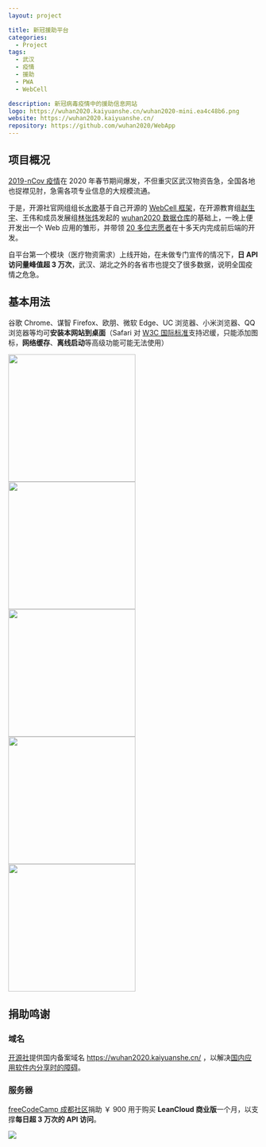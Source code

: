 ```yaml
---
layout: project

title: 新冠援助平台
categories:
  - Project
tags:
  - 武汉
  - 疫情
  - 援助
  - PWA
  - WebCell

description: 新冠病毒疫情中的援助信息网站
logo: https://wuhan2020.kaiyuanshe.cn/wuhan2020-mini.ea4c48b6.png
website: https://wuhan2020.kaiyuanshe.cn/
repository: https://github.com/wuhan2020/WebApp
---
```


## 项目概况

[2019-nCov 疫情][1]在 2020 年春节期间爆发，不但重灾区武汉物资告急，全国各地也捉襟见肘，急需各项专业信息的大规模流通。

于是，开源社官网组组长[水歌][2]基于自己开源的 [WebCell 框架][3]，在开源教育组[赵生宇][4]、王伟和成员发展组[林张炜][5]发起的 [wuhan2020 数据仓库][6]的基础上，一晚上便开发出一个 Web 应用的雏形，并带领 [20 多位志愿者][7]在十多天内完成前后端的开发。

自平台第一个模块（医疗物资需求）上线开始，在未做专门宣传的情况下，**日 API 访问量峰值超 3 万次**，武汉、湖北之外的各省市也提交了很多数据，说明全国疫情之危急。

## 基本用法

谷歌 Chrome、谋智 Firefox、欧朋、微软 Edge、UC 浏览器、小米浏览器、QQ 浏览器等均可**安装本网站到桌面**（Safari 对 [W3C 国际标准][8]支持迟缓，只能添加图标，**网络缓存**、**离线启动**等高级功能可能无法使用）

<img width="256" src="https://github.com/wuhan2020/WebApp/raw/dev/source/image/WuHan2020-PWA-0.jpg">
<img width="256" src="https://github.com/wuhan2020/WebApp/raw/dev/source/image/WuHan2020-PWA-1.jpg">
<img width="256" src="https://github.com/wuhan2020/WebApp/raw/dev/source/image/WuHan2020-PWA-2.jpg">
<img width="256" src="https://github.com/wuhan2020/WebApp/raw/dev/source/image/WuHan2020-PWA-3.jpg">
<img width="256" src="https://github.com/wuhan2020/WebApp/raw/dev/source/image/WuHan2020-PWA-4.jpg">

## 捐助鸣谢

### 域名

[开源社][9]提供国内备案域名 https://wuhan2020.kaiyuanshe.cn/ ，以解决[国内应用软件内分享时的障碍][10]。

### 服务器

[freeCodeCamp 成都社区][11]捐助 ￥ 900 用于购买 **LeanCloud 商业版**一个月，以支撑**每日超 3 万次的 API 访问**。

![](https://github.com/wuhan2020/rest-api/raw/master/document/LeanCloud-account.png)

[1]: https://www.wikiwand.com/zh-cn/2019%E6%96%B0%E5%9E%8B%E5%86%A0%E7%8B%80%E7%97%85%E6%AF%92%E7%96%AB%E6%83%85
[2]: https://github.com/TechQuery
[3]: https://web-cell.dev/
[4]: https://github.com/frankzhaopku
[5]: https://github.com/bkbabydp
[6]: https://github.com/wuhan2020/wuhan2020
[7]: https://github.com/wuhan2020/WebApp/graphs/contributors
[8]: https://www.w3.org/
[9]: https://kaiyuanshe.cn/
[10]: https://github.com/wuhan2020/WebApp/issues/21
[11]: https://fcc-cd.tk/

